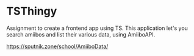 # TSThingy

Assignment to create a frontend app using TS. This application let's you search amiibos and list their various data, using AmiiboAPI.

https://sputnik.zone/school/AmiiboData/
